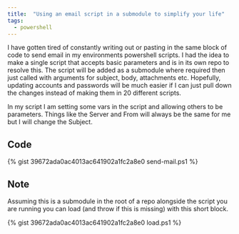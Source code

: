 ```yaml
---
title:  "Using an email script in a submodule to simplify your life"
tags:
  - powershell
---
```

I have gotten tired of constantly writing out or pasting in the same block of code to send email in my environments powershell scripts. I had the idea to make a single script that accepts basic parameters and is in its own repo to resolve this. The script will be added as a submodule where required then just called with arguments for subject, body, attachments etc. Hopefully, updating accounts and passwords will be much easier if I can just pull down the changes instead of making them in 20 different scripts.

In my script I am setting some vars in the script and allowing others to be parameters. Things like the Server and From will always be the same for me but I will change the Subject.

## Code
<!--https://gist.github.com/PipeItToDevNull/39672ada0ac4013ac641902a1fc2a8e0 
-->
{% gist 39672ada0ac4013ac641902a1fc2a8e0 send-mail.ps1 %}



## Note
Assuming this is a submodule in the root of a repo alongside the script you are running you can load (and throw if this is missing) with this short block.

{% gist 39672ada0ac4013ac641902a1fc2a8e0 load.ps1 %}